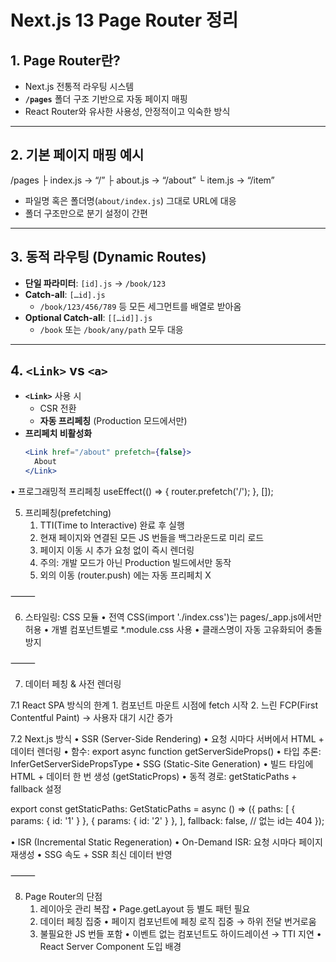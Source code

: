 # Next.js 13 Page Router 정리

## 1. Page Router란?

- Next.js 전통적 라우팅 시스템
- **`/pages`** 폴더 구조 기반으로 자동 페이지 매핑
- React Router와 유사한 사용성, 안정적이고 익숙한 방식

---

## 2. 기본 페이지 매핑 예시

/pages
├ index.js → “/”
├ about.js → “/about”
└ item.js → “/item”

- 파일명 혹은 폴더명(`about/index.js`) 그대로 URL에 대응
- 폴더 구조만으로 분기 설정이 간편

---

## 3. 동적 라우팅 (Dynamic Routes)

- **단일 파라미터**: `[id].js` → `/book/123`
- **Catch-all**: `[…id].js`
  - `/book/123/456/789` 등 모든 세그먼트를 배열로 받아옴
- **Optional Catch-all**: `[[…id]].js`
  - `/book` 또는 `/book/any/path` 모두 대응

---

## 4. `<Link>` vs `<a>`

- **`<Link>`** 사용 시
  - CSR 전환
  - **자동 프리페칭** (Production 모드에서만)
- **프리페치 비활성화**
  ```jsx
  <Link href="/about" prefetch={false}>
    About
  </Link>
  ```

• 프로그래밍적 프리페칭
useEffect(() => {
router.prefetch('/');
}, []);

5. 프리페칭(prefetching)
   1. TTI(Time to Interactive) 완료 후 실행
   2. 현재 페이지와 연결된 모든 JS 번들을 백그라운드로 미리 로드
   3. 페이지 이동 시 추가 요청 없이 즉시 렌더링
   4. 주의: 개발 모드가 아닌 Production 빌드에서만 동작
   5. <Link> 외의 이동 (router.push) 에는 자동 프리페치 X

⸻

6. 스타일링: CSS 모듈
   • 전역 CSS(import './index.css')는 pages/\_app.js에서만 허용
   • 개별 컴포넌트별로 \*.module.css 사용
   • 클래스명이 자동 고유화되어 충돌 방지

⸻

7. 데이터 페칭 & 사전 렌더링

7.1 React SPA 방식의 한계 1. 컴포넌트 마운트 시점에 fetch 시작 2. 느린 FCP(First Contentful Paint) → 사용자 대기 시간 증가

7.2 Next.js 방식
• SSR (Server-Side Rendering)
• 요청 시마다 서버에서 HTML + 데이터 렌더링
• 함수: export async function getServerSideProps()
• 타입 추론: InferGetServerSidePropsType<typeof getServerSideProps>
• SSG (Static-Site Generation)
• 빌드 타임에 HTML + 데이터 한 번 생성 (getStaticProps)
• 동적 경로: getStaticPaths + fallback 설정

export const getStaticPaths: GetStaticPaths = async () => ({
paths: [
{ params: { id: '1' } },
{ params: { id: '2' } },
],
fallback: false, // 없는 id는 404
});

• ISR (Incremental Static Regeneration)
• On-Demand ISR: 요청 시마다 페이지 재생성
• SSG 속도 + SSR 최신 데이터 반영

⸻

8. Page Router의 단점
   1. 레이아웃 관리 복잡
      • Page.getLayout 등 별도 패턴 필요
   2. 데이터 페칭 집중
      • 페이지 컴포넌트에 페칭 로직 집중 → 하위 전달 번거로움
   3. 불필요한 JS 번들 포함
      • 이벤트 없는 컴포넌트도 하이드레이션 → TTI 지연
      • React Server Component 도입 배경
